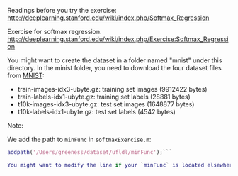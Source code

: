 Readings before you try the exercise:
http://deeplearning.stanford.edu/wiki/index.php/Softmax_Regression

Exercise for softmax regression.
http://deeplearning.stanford.edu/wiki/index.php/Exercise:Softmax_Regression

You might want to create the dataset in a folder named "mnist" under this directory.
In the minist folder, you need to download the four dataset files from [MNIST](http://yann.lecun.com/exdb/mnist/):
* train-images-idx3-ubyte.gz:  training set images (9912422 bytes)
* train-labels-idx1-ubyte.gz:  training set labels (28881 bytes) 
* t10k-images-idx3-ubyte.gz:   test set images (1648877 bytes) 
* t10k-labels-idx1-ubyte.gz:   test set labels (4542 bytes)

Note:

We add the path to `minFunc` in `softmaxExercise.m`:

```matlab
addpath('/Users/greeness/dataset/ufldl/minFunc');```

You might want to modify the line if your `minFunc` is located elsewhere.
